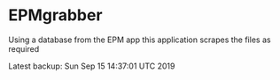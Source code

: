 # EPMgrabber
Using a database from the EPM app this application scrapes the files as required


Latest backup: Sun Sep 15 14:37:01 UTC 2019
